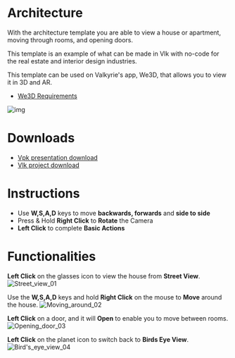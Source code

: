 # Architecture
With the architecture template you are able to view a house or apartment, moving through rooms, and opening doors. 

This template is an example of what can be made in Vlk with no-code for the real estate and interior design industries.

This template can be used on Valkyrie's app, We3D, that allows you to view it in 3D and AR. 

- [We3D Requirements](https://gitlab.talansoft.com/pub/wiki/wikis/valkyrie-for-iOS)

![img](https://cdn2.talansoft.com/ftp/img/www/design-and-construction-1600x1200-v2.jpg)

# Downloads

- [Vpk presentation download](https://cdn2.talansoft.com/ftp/samples/Architecture-Template-V2.vpk)
- [Vlk project download](https://cdn2.talansoft.com/ftp/samples/Architecture-Template-V2.zip)

# Instructions
- Use **W,S,A,D** keys to move **backwards, forwards** and **side to side**
- Press & Hold **Right Click** to **Rotate** the Camera 
- **Left Click** to complete **Basic Actions**

# Functionalities
**Left Click** on the glasses icon to view the house from **Street View**. 
![Street_view_01](https://media.giphy.com/media/d3zjlv07vyjf0vwcmk/giphy.gif)

Use the **W,S,A,D** keys and hold **Right Click** on the mouse to **Move** around the house. 
![Moving_around_02](https://media.giphy.com/media/6aup3dzjsG3hctpmxi/giphy.gif)

**Left Click** on a door, and it will **Open** to enable you to move between rooms.
![Opening_door_03](https://media.giphy.com/media/zaubihlkcvljng9bek/giphy.gif)

**Left Click** on the planet icon to switch back to **Birds Eye View**. 
![Bird's_eye_view_04](https://media.giphy.com/media/usbqrac2ppwzchpmcc/giphy.gif)

